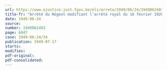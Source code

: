 ```yaml
---
url: https://www.ejustice.just.fgov.be/eli/arrete/1949/06/24/1949062403/justel
title-fr: "Arrêté du Régent modifiant l'arrêté royal du 16 février 1920, concernant l'Oeuvre nationale des invalides de la guerre"
date: 1949-06-24
source:
number: 1949062403
page: 6847
case: 1949-06-24/34
publication: 1949-07-17
starts:
modifies:
pdf-original:
pdf-consolidated:
---
```


